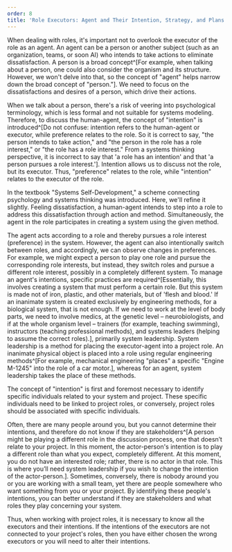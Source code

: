 ```yaml
---
order: 8
title: 'Role Executors: Agent and Their Intention, Strategy, and Plans'
---
```


When dealing with roles, it's important not to overlook the executor of the role as an agent. An agent can be a person or another subject (such as an organization, teams, or soon AI) who intends to take actions to eliminate dissatisfaction. A person is a broad concept^[For example, when talking about a person, one could also consider the organism and its structure. However, we won't delve into that, so the concept of "agent" helps narrow down the broad concept of "person."]. We need to focus on the dissatisfactions and desires of a person, which drive their actions.

When we talk about a person, there's a risk of veering into psychological terminology, which is less formal and not suitable for systems modeling. Therefore, to discuss the human-agent, the concept of "intention" is introduced^[Do not confuse: intention refers to the human-agent or executor, while preference relates to the role. So it is correct to say, "the person intends to take action," and "the person in the role has a role interest," or "the role has a role interest." From a systems thinking perspective, it is incorrect to say that 'a role has an intention' and that 'a person pursues a role interest.']. Intention allows us to discuss not the role, but its executor. Thus, "preference" relates to the role, while "intention" relates to the executor of the role.

In the textbook "Systems Self-Development," a scheme connecting psychology and systems thinking was introduced. Here, we'll refine it slightly. Feeling dissatisfaction, a human-agent intends to step into a role to address this dissatisfaction through action and method. Simultaneously, the agent in the role participates in creating a system using the given method.

The agent acts according to a role and thereby pursues a role interest (preference) in the system. However, the agent can also intentionally switch between roles, and accordingly, we can observe changes in preferences. For example, we might expect a person to play one role and pursue the corresponding role interests, but instead, they switch roles and pursue a different role interest, possibly in a completely different system. To manage an agent's intentions, specific practices are required^[Essentially, this involves creating a system that must perform a certain role. But this system is made not of iron, plastic, and other materials, but of 'flesh and blood.' If an inanimate system is created exclusively by engineering methods, for a biological system, that is not enough. If we need to work at the level of body parts, we need to involve medics, at the genetic level – neurobiologists, and if at the whole organism level – trainers (for example, teaching swimming), instructors (teaching professional methods), and systems leaders (helping to assume the correct roles).], primarily system leadership. System leadership is a method for placing the executor-agent into a project role. An inanimate physical object is placed into a role using regular engineering methods^[For example, mechanical engineering "places" a specific "Engine M-1245" into the role of a car motor.], whereas for an agent, system leadership takes the place of these methods.

The concept of "intention" is first and foremost necessary to identify specific individuals related to your system and project. These specific individuals need to be linked to project roles, or conversely, project roles should be associated with specific individuals.

Often, there are many people around you, but you cannot determine their intentions, and therefore do not know if they are stakeholders^[A person might be playing a different role in the discussion process, one that doesn’t relate to your project. In this moment, the actor-person's intention is to play a different role than what you expect, completely different. At this moment, you do not have an interested role; rather, there is no actor in that role. This is where you’ll need system leadership if you wish to change the intention of the actor-person.]. Sometimes, conversely, there is nobody around you or you are working with a small team, yet there are people somewhere who want something from you or your project. By identifying these people's intentions, you can better understand if they are stakeholders and what roles they play concerning your system.

Thus, when working with project roles, it is necessary to know all the executors and their intentions. If the intentions of the executors are not connected to your project's roles, then you have either chosen the wrong executors or you will need to alter their intentions.